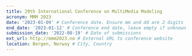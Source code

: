 ```yaml
---
title: 29th International Conference on MultiMedia Modeling
acronym: MMM 2023
date: '2023-01-09' # Conference date. Ensure mm and dd are 2 digits
end_date: '2023-01-12' # Conference end date, leave empty if unknown
submission_date: '2022-08-19' # Date of submissions
ext_url: http://mmm2023.no # External URL to conference website
location: Bergen, Norway # City, Country
---
```

